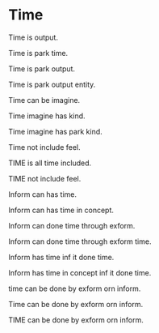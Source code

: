 # Time

Time is output.

Time is park time.

Time is park output.

Time is park output entity.

Time can be imagine.

Time imagine has kind.

Time imagine has park kind.

Time not include feel.

TIME is all time included.

TIME not include feel.

Inform can has time.

Inform can has time in concept.

Inform can done time through exform.

Inform can done time through exform time.

Inform has time inf it done time.

Inform has time in concept inf it done time.

time can be done by exform orn inform.

Time can be done by exform orn inform.

TIME can be done by exform orn inform.